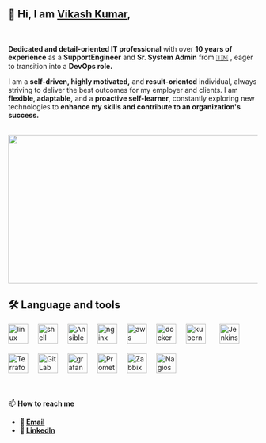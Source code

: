 

<br>

## 👋 Hi, I am [Vikash Kumar](https://www.linkedin.com/in/vikash-kumar-125678aa/), 

<br>


**Dedicated and detail-oriented IT professional** with over **10 years of experience** as a **SupportEngineer** and **Sr. System Admin** from [🇮🇳](https://en.wikipedia.org/wiki/India) , eager to transition into a **DevOps role.**

I am a **self-driven, highly motivated,** and **result-oriented** individual, always striving to deliver the best outcomes for my employer and clients. I am **flexible, adaptable,** and a **proactive self-learner**, constantly exploring new technologies to **enhance my skills and contribute to an organization's success.**
<br></br>
<div align="center">
<img src="https://miro.medium.com/v2/resize:fit:1400/0*9lcu1vuPAL7nfXOk" width="600" height="300" >
</div>

## 🛠 Language and tools

<div align="left">
  <img src="https://upload.wikimedia.org/wikipedia/commons/3/35/Tux.svg" height="40" alt="linux logo"  />
  <img width="12" />
  <img src="https://encrypted-tbn0.gstatic.com/images?q=tbn:ANd9GcQj62sisbPMYSHtLlU0m7P6HtS7B-WefYgdKWpbW_QHt-zfYPPwSMH9CChXt464pWFfYK8&usqp=CAU" height="40" alt="shell scripting logo"  />
  <img width="12" />
  <img src="https://media.licdn.com/dms/image/v2/C5612AQGXcW8H7u_QiA/article-cover_image-shrink_600_2000/article-cover_image-shrink_600_2000/0/1609242751927?e=2147483647&v=beta&t=Mwsm2OvVDqVXVFXaE2B22R9s78p1PVFAoaA7XDGW0FQ" height="40" alt="Ansible logo"  />
  <img width="12" />
  <img src="https://brandlogos.net/wp-content/uploads/2023/08/nginx-logo_brandlogos.net_9uzg3-512x202.png" height="40" alt="nginx logo"  />
  <img width="12" />
  <img src="https://cdn.worldvectorlogo.com/logos/amazon-web-services-1.svg" height="40" alt="aws logo"  />
  <img width="12" />
  <img src="https://cdn.jsdelivr.net/gh/devicons/devicon/icons/docker/docker-plain-wordmark.svg" height="40" alt="docker logo"  />
  <img width="12" />
  <img src="https://1000logos.net/wp-content/uploads/2022/07/Kubernetes-Logo.png" height="40" alt="kubernetes logo"  />
  <img width="20" />
  <img src="https://upload.wikimedia.org/wikipedia/commons/e/e3/Jenkins_logo_with_title.svg" height="40" alt="Jenkins logo"  />
  <img width="12" /><br></br>
  <img src="https://miro.medium.com/v2/resize:fit:782/1*JTWb-JQDkYrrYUgzUHfH_g.png" height="40" alt="Terraform logo"  />
  <img width="12" />
  <img src="https://encrypted-tbn0.gstatic.com/images?q=tbn:ANd9GcQYSjUGayPWYjwfHvRRiS9NOvPr5SHFz1x8JQ&s" height="40" alt="GitLab logo"  />
  <img width="12" />
  <img src="https://cdn.freelogovectors.net/wp-content/uploads/2018/07/grafana-logo.png" height="40" alt="grafana logo"  />
  <img width="12" />
  <img src="https://encrypted-tbn0.gstatic.com/images?q=tbn:ANd9GcQxsKIL70Jr7E-g1Ij5QlV36XAK1mQ9vQ4Hiw&s" height="40" alt="Prometheus logo"  /> 
  <img width="12" />
  <img src="https://upload.wikimedia.org/wikipedia/commons/thumb/6/6f/Zabbix_logo.svg/2500px-Zabbix_logo.svg.png" height="40" alt="Zabbix logo"  /> 
  <img width="12" />
  <img src="https://cdn.freelogovectors.net/wp-content/uploads/2018/11/nagios-logo.png" height="40" alt="Nagios logo"  /> 
  <img width="12" />
</div>
<dr></dr>
<br></br>

📫 **How to reach me** 

-  **📧 [Email](mailto:vikashkumar.redhat@gmail.com)**
-  **💼 [LinkedIn](https://www.linkedin.com/in/vikash-kumar-125678aa/)**


  
